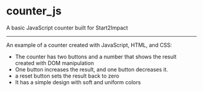 # counter_js
A basic JavaScript counter built for Start2Impact

------------------------------------------------------------------------------------

An example of a counter created with JavaScript, HTML, and CSS:
- The counter has two buttons and a number that shows the result created with DOM manipulation
- One button increases the result, and one button decreases it.
- a reset button sets the result back to zero 
- It has a simple design with soft and uniform colors
